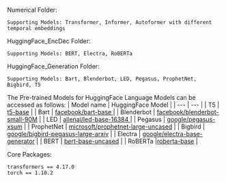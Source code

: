 
Numerical Folder:

	Supporting Models: Transformer, Informer, Autoformer with different temporal embeddings

HuggingFace_EncDec Folder:

	Supporting Models: BERT, Electra, RoBERTa

HuggingFace_Generation Folder:

	Supporting Models: Bart, Blenderbot, LED, Pegasus, ProphetNet, Bigbird, T5


The Pre-trained Models for HuggingFace Language Models can be accessed as follows:
| Model name | HuggingFace Model |
| --- | --- |
| T5           | [t5-base](https://huggingface.co/t5-base)                                             |
| Bart           | [facebook/bart-base ](https://huggingface.co/facebook/bart-base)                                         |
| Blenderbot           |   [facebook/blenderbot-small-90M](https://huggingface.co/facebook/blenderbot_small-90M)                                     |
| LED           | [allenai/led-base-16384  ](https://huggingface.co/allenai/led-base-16384)                                        |
| Pegasus           |       [google/pegasus-xsum](https://huggingface.co/google/pegasus-xsum)                                      |
| ProphetNet           |    [microsoft/prophetnet-large-uncased](https://huggingface.co/microsoft/prophetnet-large-uncased)                                       |
| Bigbird           |   [google/bigbird-pegasus-large-arxiv](https://huggingface.co/google/bigbird-pegasus-large-arxiv)                                         |
| Electra           |  [google/electra-base-generator](https://huggingface.co/google/electra-base-generator)                                          |
| BERT           |      [bert-base-uncased](https://huggingface.co/bert-base-uncased)                                      |
| RoBERTa           |[roberta-base](https://huggingface.co/roberta-base)                                          |



Core Packages:

```
transformers == 4.17.0
torch == 1.10.2
```

